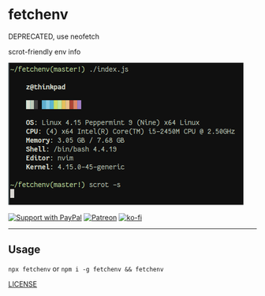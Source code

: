 # fetchenv

DEPRECATED, use neofetch

scrot-friendly env info

![screenshot](/screenshot.png?raw=true)

[![Support with PayPal](https://img.shields.io/badge/paypal-donate-yellow.png)](https://paypal.me/zacanger) [![Patreon](https://img.shields.io/badge/patreon-donate-yellow.svg)](https://www.patreon.com/zacanger) [![ko-fi](https://img.shields.io/badge/donate-KoFi-yellow.svg)](https://ko-fi.com/U7U2110VB)

--------

## Usage

`npx fetchenv` or `npm i -g fetchenv && fetchenv`

[LICENSE](./LICENSE.md)
